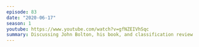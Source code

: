 ```yaml
---
episode: 83
date: "2020-06-17"
season: 1
youtube: https://www.youtube.com/watch?v=gfNZEIVhSqc
summary: Discussing John Bolton, his book, and classification review
---
```

